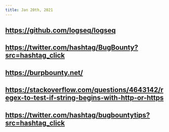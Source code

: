 ```yaml
---
title: Jan 20th, 2021
---
```


## https://github.com/logseq/logseq
## https://twitter.com/hashtag/BugBounty?src=hashtag_click
##
## https://burpbounty.net/
## https://stackoverflow.com/questions/4643142/regex-to-test-if-string-begins-with-http-or-https
## https://twitter.com/hashtag/bugbountytips?src=hashtag_click
